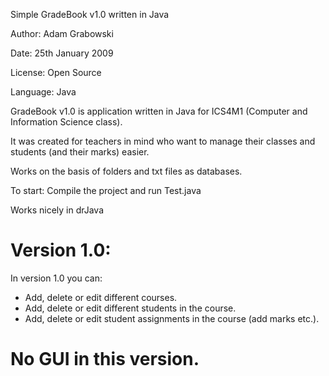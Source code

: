 Simple GradeBook v1.0 written in Java

Author:    Adam Grabowski

Date:      25th January 2009

License:   Open Source

Language:  Java


GradeBook v1.0 is application written in Java for ICS4M1 (Computer and Information Science class).

It was created for teachers in mind who want to manage their classes and students (and their marks) easier.

Works on the basis of folders and txt files as databases. 


To start: 
Compile the project and run Test.java

Works nicely in drJava


Version 1.0:
===================================================================
In version 1.0 you can:
-	Add, delete or edit different courses.
-	Add, delete or edit different students in the course.
-	Add, delete or edit student assignments in the course (add marks etc.).

No GUI in this version. 
===================================================================
